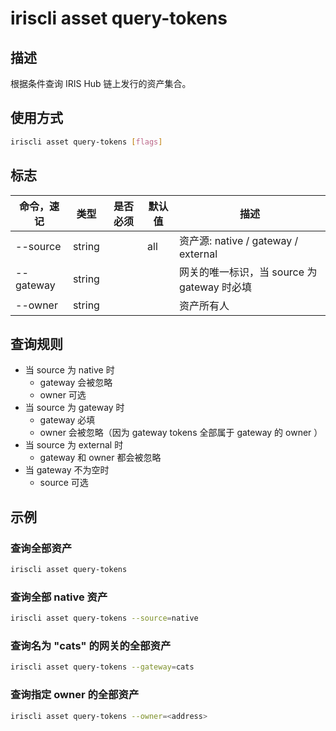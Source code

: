 # iriscli asset query-tokens

## 描述

根据条件查询 IRIS Hub 链上发行的资产集合。

## 使用方式

```bash
iriscli asset query-tokens [flags]
```

## 标志

| 命令，速记   | 类型    | 是否必须   | 默认值 | 描述                                    |
| ---------- | ------- | -------- | ----- | -------------------------------------- |
| --source   | string  |          | all   | 资产源: native / gateway / external     |
| --gateway  | string  |          |       | 网关的唯一标识，当 source 为 gateway 时必填 |
| --owner    | string  |          |       | 资产所有人                               |

## 查询规则

- 当 source 为 native 时
  - gateway 会被忽略
  - owner 可选
- 当 source 为 gateway 时
  - gateway 必填
  - owner 会被忽略（因为 gateway tokens 全部属于 gateway 的 owner ）
- 当 source 为 external 时
  - gateway 和 owner 都会被忽略
- 当 gateway 不为空时
  - source 可选

## 示例

### 查询全部资产

```bash
iriscli asset query-tokens
```

### 查询全部 native 资产

```bash
iriscli asset query-tokens --source=native
```

### 查询名为 "cats" 的网关的全部资产

```bash
iriscli asset query-tokens --gateway=cats
```

### 查询指定 owner 的全部资产

```bash
iriscli asset query-tokens --owner=<address>
```

